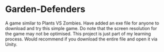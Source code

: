 # Garden-Defenders
 A game similar to Plants VS Zombies. Have added an exe file for anyone to download and try this simple game. Do note that the screen resolution for the game may not be optimised. This project is just part of my learning process. Would recommend if you download the entire file and open it via Unity.

